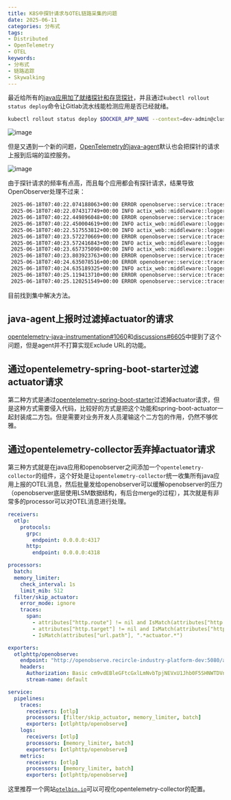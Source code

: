 ```yaml
---
title: K8S中探针请求与OTEL链路采集的问题
date: 2025-06-11
categories: 分布式
tags: 
- Distributed
- OpenTelemetry
- OTEL
keywords:
- 分布式
- 链路追踪
- Skywalking
---
```


最近给所有的[java应用加了就绪探针和存货探针](https://docs.spring.io/spring-boot/docs/3.1.0/reference/htmlsingle/#features.spring-application.application-availability)，并且通过`kubectl rollout status deploy`命令让Gitlab流水线能检测应用是否已经就绪。

```sh
kubectl rollout status deploy $DOCKER_APP_NAME --context=dev-admin@cluster.dev -n recircle-industry-platform-dev
```

![image](https://github.com/user-attachments/assets/074d682a-df64-4804-9b41-6a9a67e29e36)

但是又遇到一个新的问题，[OpenTelemetry的java-agent](https://opentelemetry.io/docs/zero-code/java/agent/getting-started/)默认也会把探针的请求上报到后端的监控服务。

![image](https://github.com/user-attachments/assets/fbff209b-e8b6-424d-9805-d3a0f6ca6cc7)

由于探针请求的频率有点高，而且每个应用都会有探针请求，结果导致OpenObserver处理不过来：

```sh
 2025-06-18T07:40:22.074188063+00:00 ERROR openobserve::service::traces: [TRACES:OTLP] ingestion error while checking memtable size: MemoryTableOverflowError    
 2025-06-18T07:40:22.074317749+00:00 INFO actix_web::middleware::logger: 10.233.71.119 "POST /api/default/v1/traces HTTP/1.1" 503 74 "1706" "-" "OTel-OTLP-Exporter-Java/1.40.0" 0.000299    
 2025-06-18T07:40:22.449896048+00:00 ERROR openobserve::service::traces: [TRACES:OTLP] ingestion error while checking memtable size: MemoryTableOverflowError    
 2025-06-18T07:40:22.450004619+00:00 INFO actix_web::middleware::logger: 10.233.80.211 "POST /api/default/v1/traces HTTP/1.1" 503 74 "2230" "-" "OTel-OTLP-Exporter-Java/1.40.0" 0.000270    
 2025-06-18T07:40:22.517553812+00:00 INFO actix_web::middleware::logger: 10.233.71.0 "POST /api/default/v1/metrics HTTP/1.0" 503 74 "3826" "-" "OpenTelemetry Collector Contrib/0.111.0 (linux/amd64)" 0.000867    
 2025-06-18T07:40:23.572270669+00:00 ERROR openobserve::service::traces: [TRACES:OTLP] ingestion error while checking memtable size: MemoryTableOverflowError    
 2025-06-18T07:40:23.572416843+00:00 INFO actix_web::middleware::logger: 10.233.71.1 "POST /api/default/v1/traces HTTP/1.1" 503 74 "2278" "-" "OTel-OTLP-Exporter-Java/1.40.0" 0.000371    
 2025-06-18T07:40:23.657375098+00:00 INFO actix_web::middleware::logger: 10.233.71.247 "POST /api/default/v1/metrics HTTP/1.1" 503 74 "20634" "-" "OTel-OTLP-Exporter-Java/1.40.0" 0.000578    
 2025-06-18T07:40:23.803923763+00:00 ERROR openobserve::service::traces: [TRACES:OTLP] ingestion error while checking memtable size: MemoryTableOverflowError    
 2025-06-18T07:40:24.635078516+00:00 ERROR openobserve::service::traces: [TRACES:OTLP] ingestion error while checking memtable size: MemoryTableOverflowError    
 2025-06-18T07:40:24.635189325+00:00 INFO actix_web::middleware::logger: 10.233.71.223 "POST /api/default/v1/traces HTTP/1.1" 503 74 "2162" "-" "OTel-OTLP-Exporter-Java/1.40.0" 0.000268    
 2025-06-18T07:40:25.119413710+00:00 ERROR openobserve::service::traces: [TRACES:OTLP] ingestion error while checking memtable size: MemoryTableOverflowError    
 2025-06-18T07:40:25.120251549+00:00 ERROR openobserve::service::traces: [TRACES:OTLP] ingestion error while checking memtable size: MemoryTableOverflowError
```

目前找到集中解决方法。

## java-agent上报时过滤掉actuator的请求

[opentelemetry-java-instrumentation#1060](https://github.com/open-telemetry/opentelemetry-java-instrumentation/issues/1060)和[discussions#6605](https://github.com/open-telemetry/opentelemetry-java-instrumentation/discussions/6605)中提到了这个问题，但是agent并不打算实现Exclude URL的功能。

## 通过opentelemetry-spring-boot-starter过滤actuator请求

第二种方式是通过[opentelemetry-spring-boot-starter](https://opentelemetry.io/docs/zero-code/java/spring-boot-starter/sdk-configuration/#exclude-actuator-endpoints-from-tracing)过滤掉actuator请求，但是这种方式需要侵入代码，比较好的方式是把这个功能和spring-boot-actuator一起封装成二方包。但是需要对业务开发人员灌输这个二方包的作用，仍然不够优雅。

## 通过opentelemetry-collector丢弃掉actuator请求

第三种方式就是在java应用和openobserver之间添加一个`opentelemetry-collector`的组件，这个好处是让`opentelemetry-collector`统一收集所有java应用上报的OTEL消息，然后批量发给openobserver可以缓解openobserver的压力（openobserver底层使用LSM数据结构，有后台merge的过程），其次就是有非常多的processor可以对OTEL消息进行处理。

```yaml
receivers:
  otlp:
    protocols:
      grpc:
        endpoint: 0.0.0.0:4317
      http:
        endpoint: 0.0.0.0:4318

processors:
  batch:
  memory_limiter:
    check_interval: 1s
    limit_mib: 512
  filter/skip_actuator:
    error_mode: ignore
    traces:
      span:
        - attributes["http.route"] != nil and IsMatch(attributes["http.route"], ".*actuator.*")
        - attributes["http.target"] != nil and IsMatch(attributes["http.target"], ".*/healthz")
        - IsMatch(attributes["url.path"], ".*actuator.*")

exporters:
  otlphttp/openobserve:
    endpoint: "http://openobserve.recircle-industry-platform-dev:5080/api/default"
    headers:
      Authorization: Basic cm9vdEBleGFtcGxlLmNvbTpjNEVxU1Jhb0F5SHNWTDVn
      stream-name: default

service:
  pipelines:
    traces:
      receivers: [otlp]
      processors: [filter/skip_actuator, memory_limiter, batch]
      exporters: [otlphttp/openobserve]
    logs:
      receivers: [otlp]
      processors: [memory_limiter, batch]
      exporters: [otlphttp/openobserve]
    metrics:
      receivers: [otlp]
      processors: [memory_limiter, batch]
      exporters: [otlphttp/openobserve]
```

这里推荐一个网站[`otelbin.io`](https://www.otelbin.io/)可以可视化opentelemetry-collector的配置。
